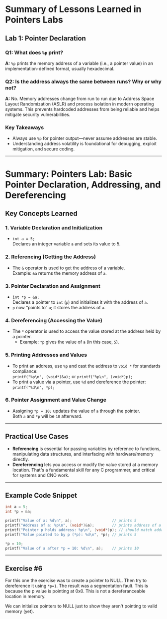 # Summary of Lessons Learned in Pointers Labs

## Lab 1: Pointer Declaration


### Q1: What does `%p` print?

**A:**  `%p` prints the memory address of a variable (i.e., a pointer value) in an implementation-defined format, usually hexadecimal.



### Q2: Is the address always the same between runs? Why or why not?

**A:**  No. Memory addresses change from run to run due to Address Space Layout Randomization (ASLR) and process isolation in modern operating systems. This prevents hardcoded addresses from being reliable and helps mitigate security vulnerabilities.


### Key Takeaways

- Always use `%p` for pointer output—never assume addresses are stable.
- Understanding address volatility is foundational for debugging, exploit mitigation, and secure coding.

---

# Summary: Pointers Lab: Basic Pointer Declaration, Addressing, and Dereferencing

## Key Concepts Learned

### 1. Variable Declaration and Initialization
- `int a = 5;`  
  Declares an integer variable `a` and sets its value to 5.

### 2. Referencing (Getting the Address)
- The `&` operator is used to get the address of a variable.  
  Example: `&a` returns the memory address of `a`.

### 3. Pointer Declaration and Assignment
- `int *p = &a;`  
  Declares a pointer to `int` (`p`) and initializes it with the address of `a`.
- `p` now “points to” `a`; it stores the address of `a`.

### 4. Dereferencing (Accessing the Value)
- The `*` operator is used to access the value stored at the address held by a pointer.
  - Example: `*p` gives the value of `a` (in this case, `5`).

### 5. Printing Addresses and Values
- To print an address, use `%p` and cast the address to `void *` for standards compliance:  
  `printf("%p\n", (void*)&a);` or `printf("%p\n", (void*)p);`
- To print a value via a pointer, use `%d` and dereference the pointer:  
  `printf("%d\n", *p);`

### 6. Pointer Assignment and Value Change
- Assigning `*p = 10;` updates the value of `a` through the pointer.  
  Both `a` and `*p` will be `10` afterward.

---

## Practical Use Cases

- **Referencing** is essential for passing variables by reference to functions, manipulating data structures, and interfacing with hardware/memory directly.
- **Dereferencing** lets you access or modify the value stored at a memory location. That's a fundamental skill for any C programmer, and critical for systems and CNO work.

---

## Example Code Snippet

```c
int a = 5;
int *p = &a;

printf("Value of a: %d\n", a);                  // prints 5
printf("Address of a: %p\n", (void*)&a);        // prints address of a
printf("Pointer p holds address: %p\n", (void*)p); // should match address of a
printf("Value pointed to by p (*p): %d\n", *p); // prints 5

*p = 10;
printf("Value of a after *p = 10: %d\n", a);    // prints 10
```


---
## Exercise #6
For this one the exercise was to create a pointer to NULL. Then try to dereference it using ```*p=1```. The result was a segmentation fault. This is because the p value is pointing at 0x0. This is not a dereferanceable location in memory. 

We can initialize pointers to NULL just to show they aren't pointing to valid memory (yet). 